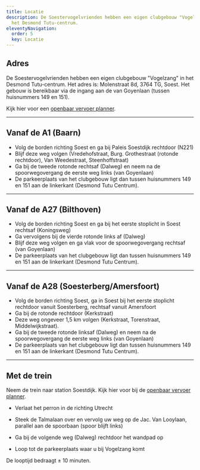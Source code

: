 ```yaml
---
title: Locatie
description: De Soestervogelvrienden hebben een eigen clubgebouw "Vogelzang" in
  het Desmond Tutu-centrum.
eleventyNavigation:
  order: 5
  key: Locatie
---
```


## Adres
  
De Soestervogelvrienden hebben een eigen clubgebouw "Vogelzang" in het Desmond Tutu-centrum. Het adres is: Molenstraat 8d, 3764 TG, Soest. Het gebouw is bereikbaar via de ingang aan de van Goyenlaan (tussen huisnummers 149 en 151).  
  
Kijk hier voor een [openbaar vervoer planner](http://www.9292ov.nl).  

---
  
## Vanaf de A1 (Baarn)
  
* Volg de borden richting Soest en ga bij Paleis Soestdijk rechtdoor (N221)
* Blijf deze weg volgen (Vredehofstraat, Burg. Grothestraat (rotonde rechtdoor), Van Weedestraat, Steenhoffstraat)
* Ga bij de tweede rotonde rechtsaf (Dalweg) en neem na de spoorwegovergang de eerste weg links (van Goyenlaan)
* De parkeerplaats van het clubgebouw ligt dan tussen huisnummers 149 en 151 aan de linkerkant (Desmond Tutu Centrum).  

---

## Vanaf de A27 (Bilthoven)  

* Volg de borden richting Soest en ga bij het eerste stoplicht in Soest rechtsaf (Koningsweg)
* Ga vervolgens bij de vierde rotonde links af (Dalweg)
* Blijf deze weg volgen en ga vlak voor de spoorwegovergang rechtsaf (van Goyenlaan)
* De parkeerplaats van het clubgebouw ligt dan tussen huisnummers 149 en 151 aan de linkerkant (Desmond Tutu Centrum).  

---

## Vanaf de A28 (Soesterberg/Amersfoort)

* Volg de borden richting Soest, ga in Soest bij het eerste stoplicht rechtdoor vanuit Soesterberg, rechtsaf vanuit Amersfoort
* Ga bij de rotonde rechtdoor (Kerkstraat)
* Deze weg ongeveer 1,5 km volgen (Kerkstraat, Torenstraat, Middelwijkstraat).
* Ga bij de tweede rotonde linksaf (Dalweg) en neem na de spoorwegovergang de eerste weg links (van Goyenlaan)
* De parkeerplaats van het clubgebouw ligt dan tussen huisnummers 149 en 151 aan de linkerkant (Desmond Tutu Centrum).  

---

## Met de trein

Neem de trein naar station Soestdijk. Kijk hier voor bij de [openbaar vervoer planner](http:\\www.9292ov.nl).  

* Verlaat het perron in de richting Utrecht  

* Steek de Talmalaan over en vervolg uw weg op de Jac. Van Looylaan, parallel aan de spoorbaan (spoor blijft links)  

* Ga bij de volgende weg (Dalweg) rechtdoor het wandpad op  

* Loop tot de parkeerplaats waar u bij Vogelzang komt
  
De looptijd bedraagt ± 10 minuten.  
  
